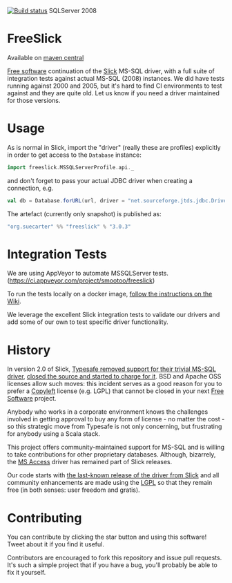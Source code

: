 [![Build status](https://ci.appveyor.com/api/projects/status/mdrfd7o7067c5vcm?svg=true)](https://ci.appveyor.com/project/smootoo/freeslick) SQLServer 2008

# FreeSlick

Available on [maven central](http://search.maven.org/#artifactdetails|org.suecarter|freeslick_2.11|3.0.3|jar)

[Free software](https://www.gnu.org/philosophy/free-sw.html)
continuation of the [Slick](http://slick.typesafe.com/) MS-SQL driver,
with a full suite of integration tests against actual MS-SQL (2008) instances.
We did have tests running against 2000 and 2005, but it's hard to find CI
environments to test against and they are quite old. Let us know if you
need a driver maintained for those versions.

# Usage

As is normal in Slick, import the "driver" (really these are profiles)
explicitly in order to get access to the `Database` instance:

```scala
import freeslick.MSSQLServerProfile.api._
```

and don't forget to pass your actual JDBC driver when creating a connection, e.g.

```scala
val db = Database.forURL(url, driver = "net.sourceforge.jtds.jdbc.Driver")
```


The artefact (currently only snapshot) is published as:

```scala
"org.suecarter" %% "freeslick" % "3.0.3"
```

# Integration Tests

We are using AppVeyor to automate MSSQLServer tests. (https://ci.appveyor.com/project/smootoo/freeslick)

To run the tests locally on a docker image, [follow the instructions on the Wiki](https://github.com/smootoo/freeslick/wiki/Locally-running-the-Integration-Tests).

We leverage the excellent Slick integration tests to validate our drivers and add some of our own
to test specific driver functionality.

# History

In version 2.0 of Slick,
[Typesafe removed support for their trivial MS-SQL driver](https://github.com/slick/slick/commit/e1f38fdcaa0e1105f9980c81a945e2ea27f4eb56#diff-50d3fdf1ae11ed9fd46016fbb8271858), [closed the source and started to charge for it](http://slick.typesafe.com/doc/2.0.0/extensions.html). BSD and Apache OSS licenses allow such moves: this incident serves as a good reason for you to prefer a [Copyleft](https://en.wikipedia.org/wiki/Copyleft) license (e.g. LGPL) that cannot be closed in your next [Free Software](http://www.gnu.org/philosophy/free-sw.en.html) project.

Anybody who works in a corporate environment knows the challenges involved in getting approval to buy any form of license - no matter the cost - so this strategic move from Typesafe is not only concerning, but frustrating for anybody using a Scala stack.

This project offers community-maintained support for MS-SQL and is willing to take contributions for other proprietary databases. Although, bizarrely, the [MS Access](https://github.com/slick/slick/blob/2.0.3/src/main/scala/scala/slick/driver/AccessDriver.scala) driver has remained part of Slick releases.

Our code starts with [the last-known release of the driver from Slick](https://github.com/slick/slick/blob/b70a2c7289e9aa4f6e12cf7426c5a91d47e1b4bf/src/main/scala/scala/slick/driver/SQLServerDriver.scala) and all community enhancements are made using the [LGPL](http://opensource.org/licenses/lgpl-3.0.html) so that they remain free (in both senses: user freedom and gratis).

# Contributing

You can contribute by clicking the star button and using this software! Tweet about it if you find it useful.

Contributors are encouraged to fork this repository and issue pull requests. It's such a simple project that if you have a bug, you'll probably be able to fix it yourself.
